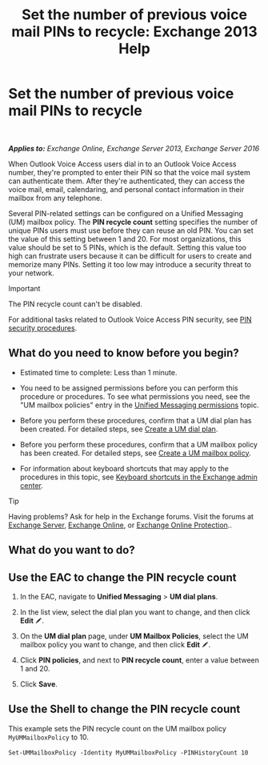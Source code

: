 ﻿---
title: 'Set the number of previous voice mail PINs to recycle: Exchange 2013 Help'
TOCTitle: Set the number of previous voice mail PINs to recycle
ms:assetid: b094e68e-c493-4576-a6b1-4c780e635405
ms:mtpsurl: https://technet.microsoft.com/en-us/library/Bb124254(v=EXCHG.150)
ms:contentKeyID: 49315496
ms.date: 12/10/2017
mtps_version: v=EXCHG.150
---

# Set the number of previous voice mail PINs to recycle

 

_**Applies to:** Exchange Online, Exchange Server 2013, Exchange Server 2016_


When Outlook Voice Access users dial in to an Outlook Voice Access number, they're prompted to enter their PIN so that the voice mail system can authenticate them. After they're authenticated, they can access the voice mail, email, calendaring, and personal contact information in their mailbox from any telephone.

Several PIN-related settings can be configured on a Unified Messaging (UM) mailbox policy. The **PIN recycle count** setting specifies the number of unique PINs users must use before they can reuse an old PIN. You can set the value of this setting between 1 and 20. For most organizations, this value should be set to 5 PINs, which is the default. Setting this value too high can frustrate users because it can be difficult for users to create and memorize many PINs. Setting it too low may introduce a security threat to your network.


> [!IMPORTANT]
> The PIN recycle count can't be disabled.



For additional tasks related to Outlook Voice Access PIN security, see [PIN security procedures](pin-security-procedures-exchange-2013-help.md).

## What do you need to know before you begin?

  - Estimated time to complete: Less than 1 minute.

  - You need to be assigned permissions before you can perform this procedure or procedures. To see what permissions you need, see the "UM mailbox policies" entry in the [Unified Messaging permissions](unified-messaging-permissions-exchange-2013-help.md) topic.

  - Before you perform these procedures, confirm that a UM dial plan has been created. For detailed steps, see [Create a UM dial plan](create-a-um-dial-plan-exchange-2013-help.md).

  - Before you perform these procedures, confirm that a UM mailbox policy has been created. For detailed steps, see [Create a UM mailbox policy](create-a-um-mailbox-policy-exchange-2013-help.md).

  - For information about keyboard shortcuts that may apply to the procedures in this topic, see [Keyboard shortcuts in the Exchange admin center](keyboard-shortcuts-in-the-exchange-admin-center-exchange-online-protection-help.md).


> [!TIP]
> Having problems? Ask for help in the Exchange forums. Visit the forums at <A href="https://go.microsoft.com/fwlink/p/?linkid=60612">Exchange Server</A>, <A href="https://go.microsoft.com/fwlink/p/?linkid=267542">Exchange Online</A>, or <A href="https://go.microsoft.com/fwlink/p/?linkid=285351">Exchange Online Protection</A>..



## What do you want to do?

## Use the EAC to change the PIN recycle count

1.  In the EAC, navigate to **Unified Messaging** \> **UM dial plans**.

2.  In the list view, select the dial plan you want to change, and then click **Edit** ![Edit icon](images/JJ218640.6f53ccb2-1f13-4c02-bea0-30690e6ea71d(EXCHG.150).gif "Edit icon").

3.  On the **UM dial plan** page, under **UM Mailbox Policies**, select the UM mailbox policy you want to change, and then click **Edit** ![Edit icon](images/JJ218640.6f53ccb2-1f13-4c02-bea0-30690e6ea71d(EXCHG.150).gif "Edit icon").

4.  Click **PIN policies**, and next to **PIN recycle count**, enter a value between 1 and 20.

5.  Click **Save**.

## Use the Shell to change the PIN recycle count

This example sets the PIN recycle count on the UM mailbox policy `MyUMMailboxPolicy` to 10.

    Set-UMMailboxPolicy -Identity MyUMMailboxPolicy -PINHistoryCount 10

